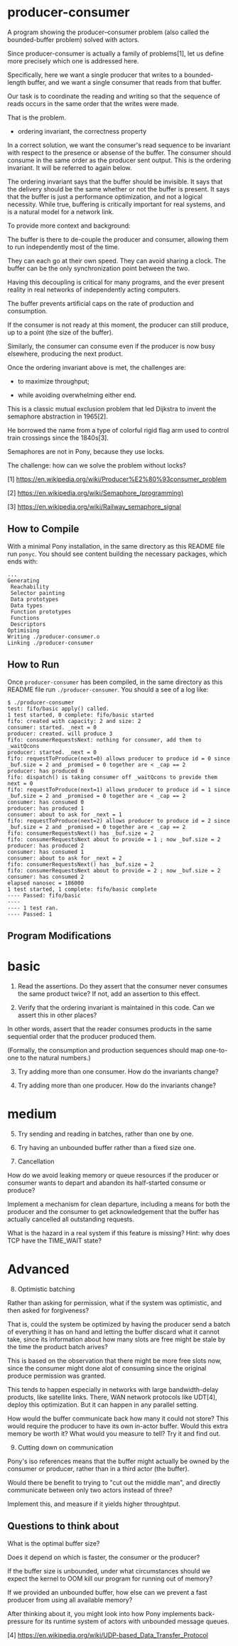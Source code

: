 # producer-consumer

A program showing the producer–consumer problem 
(also called the bounded-buffer problem) solved with actors.

Since producer-consumer is actually a family of problems[1], 
let us define more precisely which one is addressed here.

Specifically, here we want a single producer
that writes to a bounded-length buffer, and
we want a single consumer that reads from that 
buffer.

Our task is to coordinate the reading and 
writing so that the sequence of
reads occurs in the same order that the writes 
were made. 

That is the problem. 

* ordering invariant, the correctness property

In a correct solution, we want the 
consumer's read sequence to
be invariant with respect to the presence or
absense of the buffer. The consumer should consume in the 
same order as the producer sent output. This
is the ordering invariant. It will be 
referred to again below. 

The ordering invariant says that the buffer should be 
invisible. It says that the delivery should be the same 
whether or not the buffer is present. It says that
the buffer is just a performance optimization, and
not a logical necessity. While true, buffering
is critically important for real systems, and
is a natural model for a network link.

To provide more context and background:

The buffer is there to de-couple the producer
and consumer, allowing them to run independently 
most of the time.

They can each go at their own speed. They can 
avoid sharing a clock. The buffer can be
the only synchronization point between the two.

Having this decoupling is critical for many programs, and
the ever present reality in real networks of
independently acting computers.

The buffer prevents artificial caps on 
the rate of production and consumption. 

If the consumer is not ready
at this moment, the producer can still produce,
up to a point (the size of the buffer).

Similarly, the consumer can consume even if the
producer is now busy elsewhere, producing the
next product.

Once the ordering invariant above is met, the challenges are:

- to maximize throughput;

- while avoiding overwhelming either end.

This is a classic mutual exclusion problem that led
Dijkstra to invent the semaphore abstraction in 1965[2].

He borrowed the name from a type of colorful rigid flag arm 
used to control train crossings since the 1840s[3].

Semaphores are not in Pony, because they use locks.

The challenge: how can we solve the problem without locks?

[1] https://en.wikipedia.org/wiki/Producer%E2%80%93consumer_problem

[2] https://en.wikipedia.org/wiki/Semaphore_(programming)

[3] https://en.wikipedia.org/wiki/Railway_semaphore_signal

## How to Compile

With a minimal Pony installation, in the same directory as this README file run `ponyc`. You should see content building the necessary packages, which ends with:

```console
...
Generating
 Reachability
 Selector painting
 Data prototypes
 Data types
 Function prototypes
 Functions
 Descriptors
Optimising
Writing ./producer-consumer.o
Linking ./producer-consumer
```

## How to Run

Once `producer-consumer` has been compiled, in the same directory as this README file run `./producer-consumer`. You should a see of a log like:

```console
$ ./producer-consumer
test: fifo/basic apply() called.
1 test started, 0 complete: fifo/basic started
fifo: created with capacity: 2 and size: 2
consumer: started. _next = 0
producer: created. will produce 3
fifo: consumerRequestsNext: nothing for consumer, add them to _waitQcons
producer: started. _next = 0
fifo: requestToProduce(next=0) allows producer to produce id = 0 since _buf.size = 2 and _promised = 0 together are < _cap == 2
producer: has produced 0
fifo: dispatch() is taking consumer off _waitQcons to provide them next = 0
fifo: requestToProduce(next=1) allows producer to produce id = 1 since _buf.size = 2 and _promised = 0 together are < _cap == 2
consumer: has consumed 0
producer: has produced 1
consumer: about to ask for _next = 1
fifo: requestToProduce(next=2) allows producer to produce id = 2 since _buf.size = 2 and _promised = 0 together are < _cap == 2
fifo: consumerRequestsNext() has _buf.size = 2
fifo: consumerRequestsNext about to provide = 1 ; now _buf.size = 2
producer: has produced 2
consumer: has consumed 1
consumer: about to ask for _next = 2
fifo: consumerRequestsNext() has _buf.size = 2
fifo: consumerRequestsNext about to provide = 2 ; now _buf.size = 2
consumer: has consumed 2
elapsed nanosec = 186000
1 test started, 1 complete: fifo/basic complete
---- Passed: fifo/basic
----
---- 1 test ran.
---- Passed: 1
```

## Program Modifications

# basic

1. Read the assertions. Do they assert that the
consumer never consumes the same product twice?
If not, add an assertion to this effect.

2. Verify that the ordering invariant is maintained
in this code. Can we assert this in other places?

In other words, assert that the reader consumes products
in the same sequential order that the producer produced them.

(Formally, the consumption and production sequences should map one-to-one 
to the natural numbers.)

3. Try adding more than one consumer. How do the invariants change?

4. Try adding more than one producer. How do the invariants change?

# medium

5. Try sending and reading in batches, rather than one by one.

6. Try having an unbounded buffer rather than a fixed size one.

7. Cancellation

How do we avoid leaking memory or queue resources
if the producer or consumer wants to depart and
abandon its half-started consume or produce?

Implement a mechanism for clean departure, including
a means for both the producer and the consumer
to get acknowledgement that the buffer has
actually cancelled all outstanding requests.

What is the hazard in a real system if this
feature is missing? Hint: why does TCP
have the TIME_WAIT state?

# Advanced

8. Optimistic batching

Rather than asking for permission, what if the
system was optimistic, and then asked for forgiveness?

That is, could the system be optimized by having the producer
send a batch of everything it has on hand and letting the buffer discard
what it cannot take, since its information about
how many slots are free might be stale by the time 
the product batch arives?

This is based on the observation that there might be more
free slots now, since the consumer might done alot of
consuming since the original produce permission was granted.

This tends to happen especially in networks with large
bandwidth-delay products, like satellite links.
There, WAN network protocols like UDT[4], deploy this 
optimization. But it can happen in any parallel setting.

How would the buffer communicate back how many it 
could not store? This would require the producer
to have its own in-actor buffer. Would this extra memory
be worth it? What would you measure to tell?
Try it and find out.

9. Cutting down on communication

Pony's iso references means that the buffer might actually
be owned by the consumer or producer, rather than
in a third actor (the buffer). 

Would there be benefit to trying to "cut out the middle man", and
directly communicate between only two actors instead of three?

Implement this, and measure if it yields higher throughtput.


## Questions to think about

What is the optimal buffer size? 

Does it depend on which is faster, the consumer or the producer?

If the buffer size is unbounded, under what circumstances
should we expect the kernel to OOM kill our program for
running out of memory? 

If we provided an unbounded buffer, how else 
can we prevent a fast producer from using all
available memory?

After thinking about it, you might look into 
how Pony implements back-pressure
for its runtime system of actors with unbounded
message queues.

[4] https://en.wikipedia.org/wiki/UDP-based_Data_Transfer_Protocol
